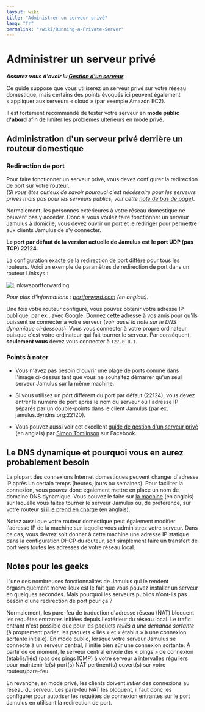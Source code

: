 ```yaml
---
layout: wiki
title: "Administrer un serveur privé"
lang: "fr"
permalink: "/wiki/Running-a-Private-Server"
---
```


# Administrer un serveur privé

**_Assurez vous d'avoir lu [Gestion d'un serveur](Running-a-Server)_** 

Ce guide suppose que vous utiliserez un serveur privé sur votre réseau domestique, mais certains des points évoqués ici peuvent également s'appliquer aux serveurs « cloud » (par exemple Amazon EC2). 

Il est fortement recommandé de tester votre serveur en **mode public d'abord** afin de limiter les problèmes ultérieurs en mode privé.

## Administration d'un serveur privé derrière un routeur domestique

### Redirection de port

Pour faire fonctionner un serveur privé, vous devez configurer la redirection de port sur votre routeur.  
_(Si vous êtes curieux de savoir pourquoi c'est nécéssaire pour les serveurs privés mais pas pour les serveurs publics, voir cette [note de bas de page](#notes-pour-les-geeks))_.

Normalement, les personnes extérieures à votre réseau domestique ne peuvent pas y accéder. Donc si vous voulez faire fonctionner un serveur Jamulus à domicile, vous devez ouvrir un port et le rediriger pour permettre aux clients Jamulus de s'y connecter. 

**Le port par défaut de la version actuelle de Jamulus est le port UDP (pas TCP) 22124.**

La configuration exacte de la redirection de port diffère pour tous les routeurs. Voici un exemple de paramètres de redirection de port dans un routeur Linksys :

![Linksysportforwarding](https://user-images.githubusercontent.com/4561747/97542495-bc62bc00-19be-11eb-8e54-b6e906e676f6.jpg)

_Pour plus d'informations : [portforward.com](https://portforward.com) (en anglais)._

Une fois votre routeur configuré, vous pouvez obtenir votre adresse IP publique, par ex., avec [Google](https://www.google.com/search?q=what+is+my+ip). Donnez cette adresse à vos amis pour qu'ils puissent se connecter à votre serveur (_voir aussi la note sur le DNS dynamique ci-dessous_). Vous vous connecter à votre propre ordinateur, puisque c'est votre ordinateur qui fait tourner le serveur. Par conséquent, **seulement vous** devez vous connecter à `127.0.0.1`.

### Points à noter

* Vous n'avez pas besoin d'ouvrir une plage de ports comme dans l'image ci-dessus tant que vous ne souhaitez démarrer qu'un seul serveur Jamulus sur la même machine.

* Si vous utilisez un port différent du port par défaut (22124), vous devez entrer le numéro de port après le nom du serveur ou l'adresse IP séparés par un double-points dans le client Jamulus (par ex. jamulus.dyndns.org:22120).

* Vous pouvez aussi voir cet excellent [guide de gestion d'un serveur privé](https://www.facebook.com/notes/jamulus-online-musicianssingers-jamming/how-to-create-a-private-server-for-band-rehearsals/508642543044030/) (en anglais) par [Simon Tomlinson](https://www.facebook.com/simon.james.tomlinson?eid=ARBQoY3KcZAtS3pGdLJuqvQTeRSOo4gHdQZT7nNzOt1oPMGgZ4_3GERe-rOyH5PxsSHVYYXjWwcqd71a) sur Facebook.  

## Le DNS dynamique et pourquoi vous en aurez probablement besoin

La plupart des connexions Internet domestiques peuvent changer d'adresse IP après un certain temps (heures, jours ou semaines). Pour faciliter la connexion, vous pouvez donc également mettre en place un nom de domaine DNS dynamique. Vous pouvez le faire sur [la machine](https://www.online-tech-tips.com/computer-tips/ddns-dynamic-dns-service/) (en anglais) sur laquelle vous faites tourner le serveur Jamulus ou, de préférence, sur votre routeur [si il le prend en charge](https://www.noip.com/support/knowledgebase/how-to-configure-ddns-in-router/) (en anglais).

Notez aussi que votre routeur domestique peut également modifier l'adresse IP de la machine sur laquelle vous administrez votre serveur. Dans ce cas, vous devrez soit donner à cette machine une adresse IP statique dans la configuration DHCP du routeur, soit simplement faire un transfert de port vers toutes les adresses de votre réseau local.

## Notes pour les geeks

L'une des nombreuses fonctionnalités de Jamulus qui le rendent orgasmiquement merveilleux est le fait que vous pouvez installer un serveur en quelques secondes. Mais pourquoi les serveurs publics n'ont-ils pas besoin d'une redirection de port pour ça ?

Normalement, les pare-feu de traduction d'adresse réseau (NAT) bloquent les requêtes entrantes initiées depuis l'extérieur du réseau local. Le trafic entrant n'est possible que pour les paquets _reliés à une demande sortante_ (à proprement parler, les paquets « liés » et « établis » à une connexion sortante initiale). En mode public, lorsque votre serveur Jamulus se connecte à un serveur central, il initie bien sûr une connexion sortante. À partir de ce moment, le serveur central envoie des « pings » de connexion (établis/liés) (pas des pings ICMP) à votre serveur à intervalles réguliers pour maintenir le(s) port(s) NAT pertinent(s) ouvert(s) sur votre routeur/pare-feu.

En revanche, en mode privé, les clients doivent _initier_ des connexions au réseau du serveur. Les pare-feu NAT les bloquent, il faut donc les configurer pour autoriser les requêtes de connexion entrantes sur le port Jamulus en utilisant la redirection de port. 



